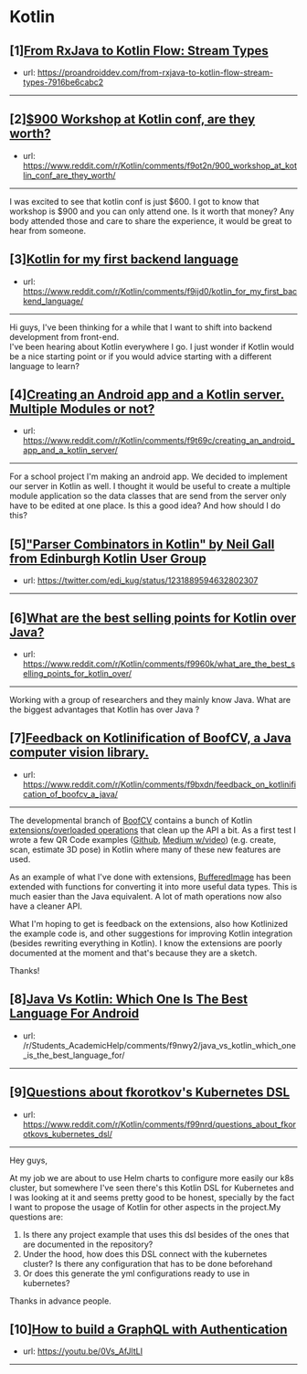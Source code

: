 # Kotlin
## [1][From RxJava to Kotlin Flow: Stream Types](https://www.reddit.com/r/Kotlin/comments/f9r3nx/from_rxjava_to_kotlin_flow_stream_types/)
- url: https://proandroiddev.com/from-rxjava-to-kotlin-flow-stream-types-7916be6cabc2
---

## [2][$900 Workshop at Kotlin conf, are they worth?](https://www.reddit.com/r/Kotlin/comments/f9ot2n/900_workshop_at_kotlin_conf_are_they_worth/)
- url: https://www.reddit.com/r/Kotlin/comments/f9ot2n/900_workshop_at_kotlin_conf_are_they_worth/
---
I was excited to see that kotlin conf is just $600. I got to know that workshop is $900 and you can only attend one.  Is it worth that money? Any body attended those and care to share the experience, it would be great to hear from someone.
## [3][Kotlin for my first backend language](https://www.reddit.com/r/Kotlin/comments/f9ijd0/kotlin_for_my_first_backend_language/)
- url: https://www.reddit.com/r/Kotlin/comments/f9ijd0/kotlin_for_my_first_backend_language/
---
Hi guys, I've been thinking for a while that I want to shift into backend development from front-end.  
I've been hearing about Kotlin everywhere I go. I just wonder if Kotlin would be a nice starting point or if you would advice starting with a different language to learn?
## [4][Creating an Android app and a Kotlin server. Multiple Modules or not?](https://www.reddit.com/r/Kotlin/comments/f9t69c/creating_an_android_app_and_a_kotlin_server/)
- url: https://www.reddit.com/r/Kotlin/comments/f9t69c/creating_an_android_app_and_a_kotlin_server/
---
For a school project I'm making an android app. We decided to implement our server in Kotlin as well. I thought it would be useful to create a multiple module application so the data classes that are send from the server only have to be edited at one place. Is this a good idea? And how should I do this?
## [5]["Parser Combinators in Kotlin" by Neil Gall from Edinburgh Kotlin User Group](https://www.reddit.com/r/Kotlin/comments/f9ro95/parser_combinators_in_kotlin_by_neil_gall_from/)
- url: https://twitter.com/edi_kug/status/1231889594632802307
---

## [6][What are the best selling points for Kotlin over Java?](https://www.reddit.com/r/Kotlin/comments/f9960k/what_are_the_best_selling_points_for_kotlin_over/)
- url: https://www.reddit.com/r/Kotlin/comments/f9960k/what_are_the_best_selling_points_for_kotlin_over/
---
Working with a group of researchers and they mainly know Java. What are the biggest advantages that Kotlin has over Java ?
## [7][Feedback on Kotlinification of BoofCV, a Java computer vision library.](https://www.reddit.com/r/Kotlin/comments/f9bxdn/feedback_on_kotlinification_of_boofcv_a_java/)
- url: https://www.reddit.com/r/Kotlin/comments/f9bxdn/feedback_on_kotlinification_of_boofcv_a_java/
---
The developmental branch of [BoofCV](https://boofcv.org) contains a bunch of Kotlin [extensions/overloaded operations](https://github.com/lessthanoptimal/BoofCV/tree/SNAPSHOT/integration/boofcv-kotlin/src/main/kotlin) that clean up the API a bit. As a first test I wrote a few QR Code examples ([Github](https://github.com/lessthanoptimal/KBoofExamples/tree/master/src/main/kotlin), [Medium w/video](https://medium.com/@peter.abeles/qr-code-scanner-in-kotlin-e15dd9bfbb1f?source=friends_link&amp;sk=ef089675e392f8bb43dde10f583f8770)) (e.g. create, scan, estimate 3D pose) in Kotlin where many of these new features are used. 

As an example of what I've done with extensions, [BufferedImage](https://docs.oracle.com/en/java/javase/11/docs/api/java.desktop/java/awt/image/BufferedImage.html) has been extended with functions for converting it into more useful data types. This is much easier than the Java equivalent. A lot of math operations now also have a cleaner API.

What I'm hoping to get is feedback on the extensions, also how Kotlinized the example code is, and other suggestions for improving Kotlin integration (besides rewriting everything in Kotlin). I know the extensions are poorly documented at the moment and that's because they are a sketch.

Thanks!
## [8][Java Vs Kotlin: Which One Is The Best Language For Android](https://www.reddit.com/r/Kotlin/comments/f9nx33/java_vs_kotlin_which_one_is_the_best_language_for/)
- url: /r/Students_AcademicHelp/comments/f9nwy2/java_vs_kotlin_which_one_is_the_best_language_for/
---

## [9][Questions about fkorotkov's Kubernetes DSL](https://www.reddit.com/r/Kotlin/comments/f99nrd/questions_about_fkorotkovs_kubernetes_dsl/)
- url: https://www.reddit.com/r/Kotlin/comments/f99nrd/questions_about_fkorotkovs_kubernetes_dsl/
---
Hey guys,

At my job we are about to use Helm charts to configure more easily our k8s cluster, but somewhere I've seen there's this Kotlin DSL for Kubernetes and I was looking at it and seems pretty good to be honest, specially by the fact I want to propose the usage of Kotlin for other aspects in the project.My questions are:

1. Is there any project example that uses this dsl besides of the ones that are documented in the repository?
2. Under the hood, how does this DSL connect with the kubernetes cluster? Is there any configuration that has to be done beforehand 
3. Or does this generate the yml configurations ready to use in kubernetes?

  
Thanks in advance people.
## [10][How to build a GraphQL with Authentication](https://www.reddit.com/r/Kotlin/comments/f92u2u/how_to_build_a_graphql_with_authentication/)
- url: https://youtu.be/0Vs_AfJltLI
---

